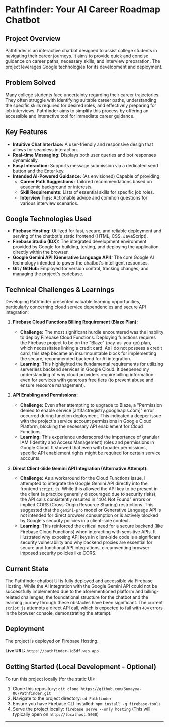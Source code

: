 # Pathfinder: Your AI Career Roadmap Chatbot

## Project Overview

Pathfinder is an interactive chatbot designed to assist college students in navigating their career journeys. It aims to provide quick and concise guidance on career paths, necessary skills, and interview preparation. The project leverages Google technologies for its development and deployment.

## Problem Solved

Many college students face uncertainty regarding their career trajectories. They often struggle with identifying suitable career paths, understanding the specific skills required for desired roles, and effectively preparing for job interviews. Pathfinder aims to simplify this process by offering an accessible and interactive tool for immediate career guidance.

## Key Features

* **Intuitive Chat Interface:** A user-friendly and responsive design that allows for seamless interaction.
* **Real-time Messaging:** Displays both user queries and bot responses dynamically.
* **Easy Interaction:** Supports message submission via a dedicated send button and the Enter key.
* **Intended AI-Powered Guidance:** (As envisioned) Capable of providing:
    * **Career Path Suggestions:** Tailored recommendations based on academic background or interests.
    * **Skill Requirements:** Lists of essential skills for specific job roles.
    * **Interview Tips:** Actionable advice and common questions for various interview scenarios.

## Google Technologies Used

* **Firebase Hosting:** Utilized for fast, secure, and reliable deployment and serving of the chatbot's static frontend (HTML, CSS, JavaScript).
* **Firebase Studio (IDX):** The integrated development environment provided by Google for building, testing, and deploying the application directly within the browser.
* **Google Gemini API (Generative Language API):** The core Google AI technology intended to power the chatbot's intelligent responses.
* **Git / GitHub:** Employed for version control, tracking changes, and managing the project's codebase.

## Technical Challenges & Learnings

Developing Pathfinder presented valuable learning opportunities, particularly concerning cloud service dependencies and secure API integration:

1.  **Firebase Cloud Functions Billing Requirement (Blaze Plan):**
    * **Challenge:** The most significant hurdle encountered was the inability to deploy Firebase Cloud Functions. Deploying functions requires the Firebase project to be on the "Blaze" (pay-as-you-go) plan, which necessitates linking a credit card. As I do not possess a credit card, this step became an insurmountable block for implementing the secure, recommended backend for AI integration.
    * **Learning:** This highlighted the fundamental requirements for utilizing serverless backend services in Google Cloud. It deepened my understanding of why cloud providers require billing information even for services with generous free tiers (to prevent abuse and ensure resource management).

2.  **API Enabling and Permissions:**
    * **Challenge:** Even after attempting to upgrade to Blaze, a "Permission denied to enable service [artifactregistry.googleapis.com]" error occurred during function deployment. This indicated a deeper issue with the project's service account permissions in Google Cloud Platform, blocking the necessary API enablement for Cloud Functions.
    * **Learning:** This experience underscored the importance of granular IAM (Identity and Access Management) roles and permissions in Google Cloud. It showed that even with broader permissions, specific API enablement rights might be required for certain service accounts.

3.  **Direct Client-Side Gemini API Integration (Alternative Attempt):**
    * **Challenge:** As a workaround for the Cloud Functions issue, I attempted to integrate the Google Gemini API directly into the frontend `script.js`. While this allowed the API key to be present in the client (a practice generally discouraged due to security risks), the API calls consistently resulted in "404 Not Found" errors or implied CORS (Cross-Origin Resource Sharing) restrictions. This suggested that the `gemini-pro` model or Generative Language API is not intended for direct browser consumption or is actively blocked by Google's security policies in a client-side context.
    * **Learning:** This reinforced the critical need for a secure backend (like Firebase Cloud Functions) when interacting with sensitive APIs. It illustrated why exposing API keys in client-side code is a significant security vulnerability and why backend proxies are essential for secure and functional API integrations, circumventing browser-imposed security policies like CORS.

## Current State

The Pathfinder chatbot UI is fully deployed and accessible via Firebase Hosting. While the AI integration with the Google Gemini API could not be successfully implemented due to the aforementioned platform and billing-related challenges, the foundational structure for the chatbot and the learning journey through these obstacles have been significant. The current `script.js` attempts a direct API call, which is expected to fail with `404` errors in the browser console, demonstrating the attempt.

## Deployment

The project is deployed on Firebase Hosting.

**Live URL:** `https://pathfinder-1d5df.web.app`

## Getting Started (Local Development - Optional)

To run this project locally (for the static UI):

1.  Clone this repository:
    `git clone https://github.com/Sumayya-06/Pathfinder.git`
2.  Navigate to the project directory:
    `cd Pathfinder`
3.  Ensure you have Firebase CLI installed:
    `npm install -g firebase-tools`
4.  Serve the project locally:
    `firebase serve --only hosting`
    (This will typically open on `http://localhost:5000`)

---
